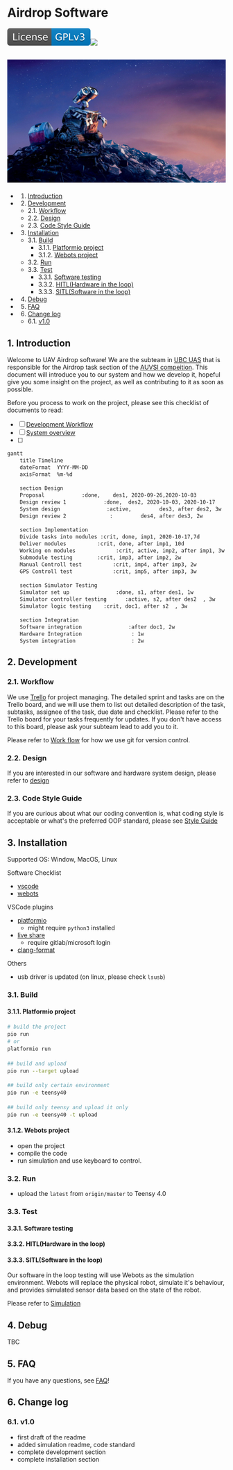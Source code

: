 # Airdrop Software

![License: GPL v3](docs/README.assets/License-GPLv3-blue.svg)![](https://gitlab.com/ubcuasinfo/airdrop-software-2020/badges/master/pipeline.svg)

![Wall-E / 1920x1080 Wallpaper | Wall e, Animated movies, Animation movie](docs/README.assets/051db99b019d8ab861c87ac76c04ed81.jpg)
---

<!-- vscode-markdown-toc -->
* 1. [Introduction](#Introduction)
* 2. [Development](#Development)
	* 2.1. [Workflow](#Workflow)
	* 2.2. [Design](#Design)
	* 2.3. [Code Style Guide](#CodeStyleGuide)
* 3. [Installation](#Installation)
	* 3.1. [Build](#Build)
		* 3.1.1. [Platformio project](#Platformioproject)
		* 3.1.2. [Webots project](#Webotsproject)
	* 3.2. [Run](#Run)
	* 3.3. [Test](#Test)
		* 3.3.1. [Software testing](#Softwaretesting)
		* 3.3.2. [HITL(Hardware in the loop)](#HITLHardwareintheloop)
		* 3.3.3. [SITL(Software in the loop)](#SITLSoftwareintheloop)
* 4. [Debug](#Debug)
* 5. [FAQ](#FAQ)
* 6. [Change log](#Changelog)
	* 6.1. [v1.0](#v1.0)

<!-- vscode-markdown-toc-config
	numbering=true
	autoSave=true
	/vscode-markdown-toc-config -->
<!-- /vscode-markdown-toc -->


##  1. <a name='Introduction'></a>Introduction

Welcome to UAV Airdrop software! We are the subteam in [UBC UAS](www.ubcuas.com) that is responsible for the Airdrop task section of the [AUVSI compeition](https://www.auvsi-suas.org/). This document will introduce you to our system and how we develop it, hopeful give you some insight on the project, as well as contributing to it as soon as possible.  

Before you process to work on the project, please see this checklist of documents to read:
  - [ ] [Development Workflow](docs/WORK_FLOW.md)
  - [ ] [System overview](docs/DESIGN.md)
  - [ ] 
```mermaid
gantt
    title Timeline
    dateFormat  YYYY-MM-DD
	axisFormat  %m-%d

    section Design
    Proposal            :done,    des1, 2020-09-26,2020-10-03
    Design review 1            :done,  des2, 2020-10-03, 2020-10-17
    System design               :active,         des3, after des2, 3w
    Design review 2              :         des4, after des3, 2w

    section Implementation
    Divide tasks into modules :crit, done, imp1, 2020-10-17,7d
    Deliver modules          :crit, done, after imp1, 10d
    Working on modules             :crit, active, imp2, after imp1, 3w
   	Submodule testing        :crit, imp3, after imp2, 2w
    Manual Controll test          :crit, imp4, after imp3, 2w
    GPS Controll test             :crit, imp5, after imp3, 3w

    section Simulator Testing
    Simulator set up               :done, s1, after des1, 1w
    Simulator controller testing      :active, s2, after des2  , 3w
    Simulator logic testing    :crit, doc1, after s2  , 3w

    section Integration
    Software integration               :after doc1, 2w
    Hardware Integration				: 1w
	System integration					: 2w
```

##  2. <a name='Development'></a>Development 

###  2.1. <a name='Workflow'></a>Workflow

We use [Trello](https://trello.com/b/pWR6ylrp) for project managing. The detailed sprint and tasks are on the Trello board, and we will use them to list out detailed description of the task, subtasks, assignee of the task, due date and checklist. Please refer to the Trello board for your tasks frequently for updates. If you don't have access to this board, please ask your subteam lead to add you to it. 

Please refer to [Work flow](docs/WORK_FLOW.md) for how we use git for version control. 

###  2.2. <a name='Design'></a>Design

If you are interested in our software and hardware system design, please refer to [design](docs/DESIGN.md)

###  2.3. <a name='CodeStyleGuide'></a>Code Style Guide

If you are curious about what our coding convention is, what coding style is acceptable or what's the preferred OOP standard, please see [Style Guide](docs/CODE_STANDARD.md)

##  3. <a name='Installation'></a>Installation

Supported OS: Window, MacOS, Linux

Software Checklist

- [vscode](https://code.visualstudio.com/download)
- [webots](https://www.cyberbotics.com/)

VSCode plugins
- [platformio](https://platformio.org/platformio-ide)
  - might require `python3` installed
- [live share](https://visualstudio.microsoft.com/services/live-share/)
  - require gitlab/microsoft login
- [clang-format](https://marketplace.visualstudio.com/items?itemName=xaver.clang-format)

Others
- usb driver is updated (on linux, please check `lsusb`)

###  3.1. <a name='Build'></a>Build

####  3.1.1. <a name='Platformioproject'></a>Platformio project

```bash
# build the project
pio run
# or
platformio run

## build and upload
pio run --target upload

## build only certain environment
pio run -e teensy40

## build only teensy and upload it only
pio run -e teensy40 -t upload
```

####  3.1.2. <a name='Webotsproject'></a>Webots project

- open the project
- compile the code
- run simulation and use keyboard to control.

###  3.2. <a name='Run'></a>Run

- upload the `latest` from `origin/master` to Teensy 4.0


###  3.3. <a name='Test'></a>Test

####  3.3.1. <a name='Softwaretesting'></a>Software testing

####  3.3.2. <a name='HITLHardwareintheloop'></a>HITL(Hardware in the loop)

####  3.3.3. <a name='SITLSoftwareintheloop'></a>SITL(Software in the loop)

Our software in the loop testing will use Webots as the simulation environment. Webots will replace the physical robot, simulate it's behaviour, and provides simulated sensor data based on the state of the robot. 

Please refer to [Simulation](simulation/walle/README.md)



##  4. <a name='Debug'></a>Debug

TBC



##  5. <a name='FAQ'></a>FAQ

If you have any questions, see [FAQ](docs/FAQ.md)!



##  6. <a name='Changelog'></a>Change log

###  6.1. <a name='v1.0'></a>v1.0 

- first draft of the readme
- added simulation readme, code standard
- complete development section
- complete installation section



